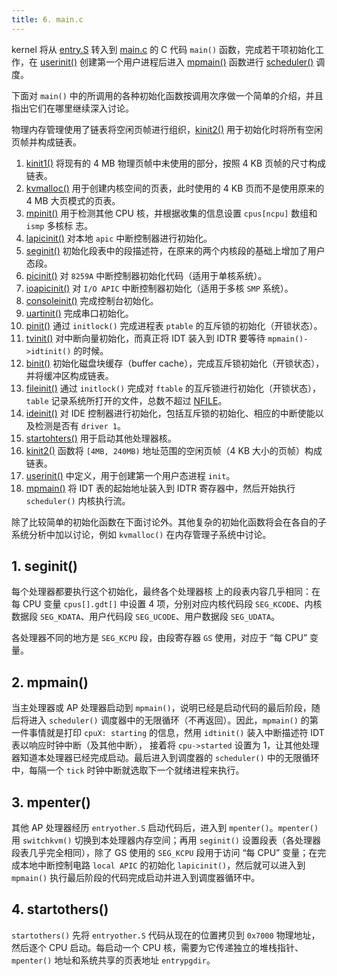 ```yaml
---
title: 6. main.c
---
```


kernel 将从 [entry.S](https://github.com/professordeng/xv6-expansion/blob/master/entry.S) 转入到 [main.c](https://github.com/professordeng/xv6-expansion/blob/master/main.c) 的 C 代码 `main()` 函数，完成若干项初始化工作，在 [userinit()](https://github.com/professordeng/xv6-expansion/blob/master/main.c#L36) 创建第一个用户进程后进入 [mpmain()](https://github.com/professordeng/xv6-expansion/blob/master/main.c#L37) 函数进行 [scheduler()](https://github.com/professordeng/xv6-expansion/blob/master/proc.c#L314) 调度。

下面对 `main()` 中的所调用的各种初始化函数按调用次序做一个简单的介绍，并且指出它们在哪里继续深入讨论。 

物理内存管理使用了链表将空闲页帧进行组织，[kinit2()](https://github.com/professordeng/xv6-expansion/blob/master/kalloc.c#L39) 用于初始化时将所有空闲页帧并构成链表。 

1. [kinit1()](https://github.com/professordeng/xv6-expansion/blob/master/kalloc.c#L39) 将现有的 4 MB 物理页帧中未使用的部分，按照 4 KB 页帧的尺寸构成链表。
2. [kvmalloc()](https://github.com/professordeng/xv6-expansion/blob/master/vm.c#L138) 用于创建内核空间的页表，此时使用的 4 KB 页而不是使用原来的 4 MB 大页模式的页表。
3. [mpinit()](https://github.com/professordeng/xv6-expansion/blob/master/mp.c#L91) 用于检测其他 CPU 核，并根据收集的信息设置 `cpus[ncpu]` 数组和 `ismp` 多核标 志。
4. [lapicinit()](https://github.com/professordeng/xv6-expansion/blob/master/lapic.c#L54) 对本地 `apic` 中断控制器进行初始化。
5. [seginit()](https://github.com/professordeng/xv6-expansion/blob/master/vm.c#L13) 初始化段表中的段描述符，在原来的两个内核段的基础上增加了用户态段。
6. [picinit()](https://github.com/professordeng/xv6-expansion/blob/master/picirq.c#L9) 对 `8259A` 中断控制器初始化代码（适用于单核系统）。
7. [ioapicinit()](https://github.com/professordeng/xv6-expansion/blob/master/ioapic.c#L48) 对 `I/O APIC` 中断控制器初始化（适用于多核 `SMP` 系统）。
8. [consoleinit()](https://github.com/professordeng/xv6-expansion/blob/master/console.c#L288) 完成控制台初始化。
9. [uartinit()](https://github.com/professordeng/xv6-expansion/blob/master/uart.c#L19) 完成串口初始化。 
10. [pinit()](https://github.com/professordeng/xv6-expansion/blob/master/proc.c#L23) 通过 `initlock()` 完成进程表 `ptable` 的互斥锁的初始化（开锁状态）。
11. [tvinit()](https://github.com/professordeng/xv6-expansion/blob/master/trap.c#L17) 对中断向量初始化，而真正将 IDT 装入到 IDTR 要等待 `mpmain()->idtinit()` 的时候。
12. [binit()](https://github.com/professordeng/xv6-expansion/blob/master/bio.c#L38) 初始化磁盘块缓存（buffer cache），完成互斥锁初始化（开锁状态），并将缓冲区构成链表。
13. [fileinit()](https://github.com/professordeng/xv6-expansion/blob/master/file.c#L19) 通过 `initlock()` 完成对 `ftable` 的互斥锁进行初始化（开锁状态），`table` 记录系统所打开的文件，总数不超过 [NFILE](https://github.com/professordeng/xv6-expansion/blob/master/param.h#L5)。
14. [ideinit()](https://github.com/professordeng/xv6-expansion/blob/master/ide.c#L50) 对 IDE 控制器进行初始化，包括互斥锁的初始化、相应的中断使能以及检测是否有 `driver 1`。
16. [startohters()](https://github.com/professordeng/xv6-expansion/blob/master/main.c#L62) 用于启动其他处理器核。
17. [kinit2()](https://github.com/professordeng/xv6-expansion/blob/master/kalloc.c#L39) 函数将 `[4MB, 240MB)` 地址范围的空闲页帧（4 KB 大小的页帧）构成链表。
18. [userinit()](https://github.com/professordeng/xv6-expansion/blob/master/proc.c#L118) 中定义，用于创建第一个用户态进程 `init`。
19. [mpmain()](https://github.com/professordeng/xv6-expansion/blob/master/main.c#L50) 将 IDT 表的起始地址装入到 IDTR 寄存器中，然后开始执行 `scheduler()` 内核执行流。

除了比较简单的初始化函数在下面讨论外。其他复杂的初始化函数将会在各自的子系统分析中加以讨论，例如 `kvmalloc()` 在内存管理子系统中讨论。 

## 1. seginit()

每个处理器都要执行这个初始化，最终各个处理器核 上的段表内容几乎相同：在每 CPU 变量 `cpus[].gdt[]` 中设置 4 项，分别对应内核代码段 `SEG_KCODE`、内核数据段 `SEG_KDATA`、用户代码段 `SEG_UCODE`、用户数据段 `SEG_UDATA`。 

各处理器不同的地方是 `SEG_KCPU` 段，由段寄存器 `GS` 使用，对应于 “每 CPU” 变量。 

## 2. mpmain()

当主处理器或 AP 处理器启动到 `mpmain()`，说明已经是启动代码的最后阶段，随后将进入 `scheduler()` 调度器中的无限循环（不再返回）。因此，`mpmain()` 的第一件事情就是打印 `cpuX: starting` 的信息，然用 `idtinit()` 装入中断描述符 IDT 表以响应时钟中断（及其他中断）， 接着将 `cpu->started` 设置为 1，让其他处理器知道本处理器已经完成启动。最后进入到调度器的 `scheduler()` 中的无限循环中，每隔一个 `tick` 时钟中断就选取下一个就绪进程来执行。

## 3. mpenter()

其他 AP 处理器经历 `entryother.S` 启动代码后，进入到 `mpenter()`。`mpenter()` 用 `switchkvm()` 切换到本处理器内存空间；再用 `seginit()` 设置段表（各处理器段表几乎完全相同），除了 GS 使用的 `SEG_KCPU` 段用于访问 “每 CPU” 变量；在完成本地中断控制电路 `local APIC` 的初始化 `lapicinit()`，然后就可以进入到 `mpmain()` 执行最后阶段的代码完成启动并进入到调度器循环中。

## 4. startothers()

`startothers()` 先将 `entryother.S` 代码从现在的位置拷贝到 `0x7000` 物理地址，然后逐个 CPU 启动。每启动一个 CPU 核，需要为它传递独立的堆栈指针、`mpenter()` 地址和系统共享的页表地址 `entrypgdir`。 